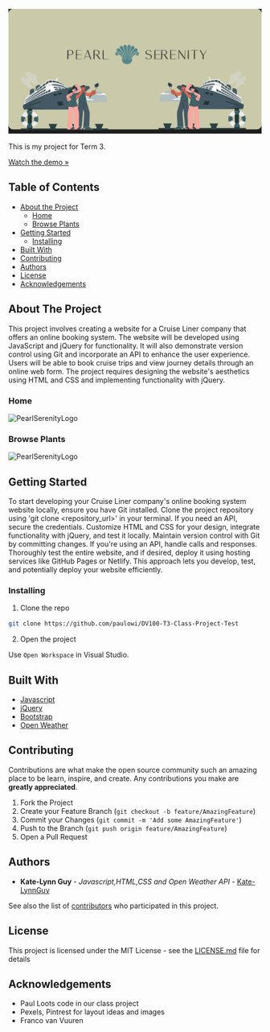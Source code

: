 ![PearlSerenityLogo](/assets/Logo%20dv.png)

This is my project for Term 3.

[Watch the demo »]()

## Table of Contents

* [About the Project](#about-the-project)
   * [Home](#home)
   * [Browse Plants](#browse-plants)
* [Getting Started](#getting-started)
  * [Installing](#installing)
* [Built With](#built-with)
* [Contributing](#contributing)
* [Authors](#authors)
* [License](#license)
* [Acknowledgements](#acknowledgements)

## About The Project

This project involves creating a website for a Cruise Liner company that offers an online booking system. The website will be developed using JavaScript and jQuery for functionality. It will also demonstrate version control using Git and incorporate an API to enhance the user experience. Users will be able to book cruise trips and view journey details through an online web form. The project requires designing the website's aesthetics using HTML and CSS and implementing functionality with jQuery.

### Home

![PearlSerenityLogo](/assets/macbook%20air%20mockup%20dv.png)

### Browse Plants

![PearlSerenityLogo](/assets/trips%20page%20mockup.png)

## Getting Started


To start developing your Cruise Liner company's online booking system website locally, ensure you have Git installed. Clone the project repository using 'git clone <repository_url>' in your terminal. If you need an API, secure the credentials. Customize HTML and CSS for your design, integrate functionality with jQuery, and test it locally. Maintain version control with Git by committing changes. If you're using an API, handle calls and responses. Thoroughly test the entire website, and if desired, deploy it using hosting services like GitHub Pages or Netlify. This approach lets you develop, test, and potentially deploy your website efficiently.

### Installing

1. Clone the repo
```sh
git clone https://github.com/paulowi/DV100-T3-Class-Project-Test
```
2. Open the project

Use `Open Workspace` in Visual Studio.

## Built With

* [Javascript](https://developer.mozilla.org/en-US/docs/Web/JavaScript)
* [jQuery](https://jquery.com/)
* [Bootstrap](https://getbootstrap.com/)
* [Open Weather](https://openweathermap.org/)

## Contributing

Contributions are what make the open source community such an amazing place to be learn, inspire, and create. Any contributions you make are **greatly appreciated**.

1. Fork the Project
2. Create your Feature Branch (`git checkout -b feature/AmazingFeature`)
3. Commit your Changes (`git commit -m 'Add some AmazingFeature'`)
4. Push to the Branch (`git push origin feature/AmazingFeature`)
5. Open a Pull Request

## Authors

* **Kate-Lynn Guy** - *Javascript,HTML,CSS and Open Weather API* - [Kate-LynnGuy](https://github.com/Kzte)

See also the list of [contributors](https://github.com/paulowi/DV100-T3-Class-Project-Test/graphs/contributors) who participated in this project.

## License

This project is licensed under the MIT License - see the [LICENSE.md](LICENSE.md) file for details

## Acknowledgements

* Paul Loots code in our class project
* Pexels, Pintrest for layout ideas and images
* Franco van Vuuren 